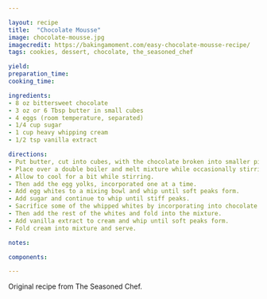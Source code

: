 ```yaml
---

layout: recipe
title:  "Chocolate Mousse"
image: chocolate-mousse.jpg
imagecredit: https://bakingamoment.com/easy-chocolate-mousse-recipe/
tags: cookies, dessert, chocolate, the_seasoned_chef

yield: 
preparation_time:
cooking_time:

ingredients:
- 8 oz bittersweet chocolate
- 3 oz or 6 Tbsp butter in small cubes
- 4 eggs (room temperature, separated)
- 1/4 cup sugar
- 1 cup heavy whipping cream
- 1/2 tsp vanilla extract

directions:
- Put butter, cut into cubes, with the chocolate broken into smaller pieces into a mixing bowl. 
- Place over a double boiler and melt mixture while occasionally stirring. 
- Allow to cool for a bit while stirring. 
- Then add the egg yolks, incorporated one at a time. 
- Add egg whites to a mixing bowl and whip until soft peaks form. 
- Add sugar and continue to whip until stiff peaks. 
- Sacrifice some of the whipped whites by incorporating into chocolate mix using the whisk. 
- Then add the rest of the whites and fold into the mixture. 
- Add vanilla extract to cream and whip until soft peaks form. 
- Fold cream into mixture and serve.

notes:

components:

---
```


Original recipe from The Seasoned Chef.